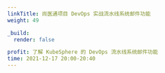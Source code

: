 ```yaml
---
linkTitle: 尚医通项目 DevOps 实战流水线系统邮件功能
weight: 49

_build:
  render: false

profit: 了解 KubeSphere 的 DevOps 流水线系统邮件功能
time: 2021-12-17 20:00-20:40
---
```

